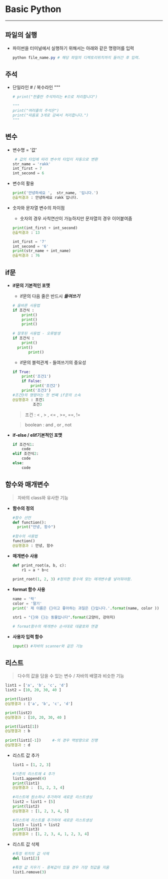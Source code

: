 # Basic Python

------

## 파일의 실행

- 파이썬을 터미널에서 실행하기 위해서는 아래와 같은 명령어를 입력

  ```powershell
  python file_name.py # 해당 파일의 디렉토리위치까지 들어간 후 입력. 
  ```





## 주석

- 단일라인 # / 복수라인 """

  ```python
  # print("한줄만 주석처리는 #으로 처리합니다")

  """
  print("여러줄의 주석은")
  print("따옴표 3개로 감싸서 처리합니다.")
  """

  ```





## 변수

- 변수명 = '값'

  ```python
   # 값의 타입에 따라 변수의 타입이 자동으로 변환
  str_name = 'rakk'
  int_first = 7
  int_second = 6
  ```

- 변수의 활용

  ```python
  print('안녕하세요 ',  str_name, '입니다.')
  @출력결과 : 안녕하세요 rakk 입니다.
  ```

- 숫자와 문자열 변수의 차이점

  - 숫자의 경우 사칙연산이 가능하지만 문자열의 경우 이어붙여줌

  ```python
  print(int_first + int_second)
  @출력결과 : 13

  int_first = '7'
  int_second = '6'
  print(str_name + int_name)
  @출력결과 : 76
  ```





## if문

- **if문의 기본적인 포맷** 

  - if문의 다음 줄은 반드시 ***들여쓰기***

  ```python
  # 올바른 사용법
  if 조건식 :
      print()
      print()
      print()
      
  # 잘못된 사용법 - 오류발생
  if 조건식 :
      print()
    print()
         print()
  ```

  - if문의 블럭관계 - 들여쓰기의 중요성

  ```python
  if True:
      print('조건1')
      if False:
          print('조건2')
      print('조건3')
  #조건3의 명령어는 첫 번째 if문의 소속
  @실행결과 : 조건1
      	   조건3
  ```

  > 조건 :  < , > , <= , >=, ==, !=

  > boolean : and , or , not 

- **if-else / elif기본적인 포맷**

  ```python
  if 조건식1:   
      code
  elif 조건식2:   
      code
  else:   
      code
  ```





## 함수와 매개변수

> 자바의 class와 유사한 기능

- **함수의 정의**

  ```python
  #함수 선언
  def function():
  	print("안녕, 함수")
      
  #함수의 사용법
  function()
  @실행결과 : 안녕, 함수
  ```

- **매개변수 사용**

  ```python
  def print_root(a, b, c):
      r1 = a * b+c
      
  print_root(1, 2, 3) #정의한 함수에 맞는 매개변수를 넣어줘야함.
  ```

- **format 함수 사용**

  ```python
  name = '락'
  color = '딸기'
  print(' 제 이름은 {}이고 좋아하는 과일은 {}입니다.'.format(name, color ))

  str1 = "{}와 {}는 동물입니다".format(고양이, 강아지)

  # format함수의 매개변수 순서대로 대괄호와 연결
  ```

- **사용자 입력 함수**

  ```python
  input() #자바의 scanner와 같은 기능
  ```



## 리스트

> 다수의 값을 담을 수 있는 변수 / 자바의 배열과 비슷한 기능

```python
list1 = ['a', 'b', 'c', 'd']
list2 = [10, 20, 30, 40 ]

print(list1)
@실행결과 : ['a', 'b', 'c', 'd']

print(list2)
@실행결과 : [10, 20, 30, 40 ]

print(list1[1])
@실행결과 : b
    
print(list1[-1])     #-의 경우 역방향으로 진행
@실행결과 : d

```

- 리스트 값 추가

  ```python
  list1 = [1, 2, 3]

  #기존의 리스트에 4 추가
  list1.append(4)
  print(list1)
  @실행결과 :  [1, 2, 3, 4]
      
  #리스트에 원소하나 추가하여 새로운 리스트생성
  list2 = list1 + [5]    
  print(list2)
  @실행결과 : [1, 2, 3, 4, 5]

  #리스트에 리스트를 추가하여 새로운 리스트생성
  list3 = list1 + list2
  print(list3)
  @실행결과 : [1, 2, 3, 4, 1, 2, 3, 4]
  ```

- 리스트 값 삭제

  ```python
  #특정 위치의 값 삭제
  del list1[2] 

  #특정 값 지우기 - 중복값이 있을 경우 가장 첫값을 지움
  list1.remove(3)
  ```

  ​